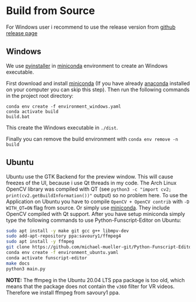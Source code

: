 # Build from Source

For Windows user i recommend to use the release version from [github release page](https://github.com/michael-mueller-git/Python-Funscript-Editor/releases)

## Windows

We use [pyinstaller](https://pypi.org/project/pyinstaller/) in [miniconda](https://docs.conda.io/en/latest/miniconda.html) environment to create an Windows executable.

First download and install [miniconda](https://docs.conda.io/en/latest/miniconda.html) (If you have already [anaconda](https://www.anaconda.com/) installed on your computer you can skip this step). Then run the following commands in the project root directory:

```
conda env create -f environment_windows.yaml
conda activate build
build.bat
```

This create the Windows executable in `./dist`.

Finally you can remove the build environment with `conda env remove -n build`

## Ubuntu

Ubuntu use the GTK Backend for the preview window. This will cause freezes of the UI, because i use Qt threads in my code. The Arch Linux OpenCV library was compiled with QT (see `python3 -c "import cv2; print(cv2.getBuildInformation())"` output) so no problem here. To use the Application on Ubuntu you have to compile `OpenCV + OpenCV contrib` with `-D WITH_QT=ON` flag from source. Or simply use [miniconda](https://docs.conda.io/en/latest/miniconda.html). They include OpenCV compiled with Qt support. After you have setup miniconda simply type the following commands to use Python-Funscript-Editor on Ubuntu:

```bash
sudo apt install -y make git gcc g++ libmpv-dev
sudo add-apt-repository ppa:savoury1/ffmpeg4
sudo apt install -y ffmpeg
git clone https://github.com/michael-mueller-git/Python-Funscript-Editor.git
conda env create -f environment_ubuntu.yaml
conda activate funscript-editor
make docs
python3 main.py
```

**NOTE:** The ffmpeg in the Ubuntu 20.04 LTS ppa package is too old, which means that the package does not contain the `v360` filter for VR videos. Therefore we install ffmpeg from savoury1 ppa.
